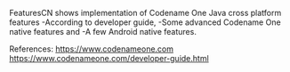 FeaturesCN shows implementation of Codename One Java cross platform features 
-According to developer guide, 
-Some advanced Codename One native features and 
-A few Android native features.

References: 
https://www.codenameone.com
https://www.codenameone.com/developer-guide.html
